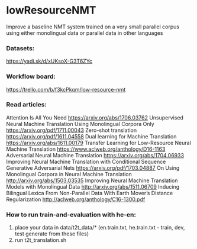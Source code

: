 # lowResourceNMT
Improve a baseline NMT system trained on a very small parallel corpus using either monolingual data or parallel data in other languages

### Datasets:
https://yadi.sk/d/xUKsoX-G3T6ZYc

### Workflow board:
https://trello.com/b/f3kcPkqm/low-resource-nmt

### Read articles:
Attention Is All You Need https://arxiv.org/abs/1706.03762
Unsupervised Neural Machine Translation Using Monolingual Corpora Only https://arxiv.org/pdf/1711.00043
Zero-shot translation https://arxiv.org/pdf/1611.04558
Dual learning for Machine Translation https://arxiv.org/abs/1611.00179 
Transfer Learning for Low-Resource Neural Machine Translation https://www.aclweb.org/anthology/D16-1163
Adversarial Neural Machine Translation https://arxiv.org/abs/1704.06933
Improving Neural Machine Translation with Conditional Sequence Generative Adversarial Nets https://arxiv.org/pdf/1703.04887
On Using Monolingual Corpora in Neural Machine Translation http://arxiv.org/abs/1503.03535
Improving Neural Machine Translation Models with Monolingual Data http://arxiv.org/abs/1511.06709
Inducing Bilingual Lexica From Non-Parallel Data With Earth Mover’s Distance Regularization http://aclweb.org/anthology/C16-1300.pdf

### How to run train-and-evaluation with he-en:
1) place your data in data/t2t_data/* (en.train.txt, he.train.txt - train, dev, test generate from these files)
2) run t2t_translation.sh
